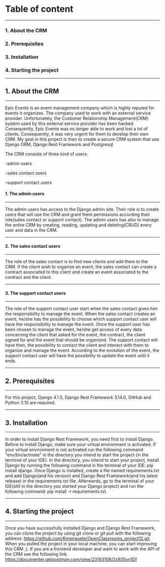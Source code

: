 # Table of content
***
### 1. About the CRM
### 2. Prerequisites
### 3. Installation
### 4. Starting the project
***
## 1. About the CRM
***
Epic Events is an event management company which is highly reputed for events it 
organizes. The company used to work with an external service provider. Unfortunately,
the Customer Relationship Management(CRM) system used by this external service provider
has been hacked. Consequently, Epic Events was no longer able to work and lost a lot
of clients. Consequently, it was very urgent for them to develop their own CRM. My goal
in this project is then to create a secure CRM system that use Django ORM, Django Rest 
Framework and Postgresql.

The CRM consists of three kind of users:

-admin users

-sales contact users

-support contact users

#### 1. The admin users
***
The admin users has access to the Django admin site. Their role is to create users
that will use the CRM and grant them permissions according their role(sales contact 
or support contact). The admin users has also to manage the entire CRM by creating,
reading, updating and deleting(CRUD) every user and data in the CRM.
***
#### 2. The sales contact users
***
The role of the sales contact is to find new clients and add them to the CRM. If the
client wish to organize an event, the sales contact can create a contract associated
to this client and create an event associated to the contract and the client.
***
#### 3. The support contact users
***
The role of the support contact user start when the sales contact gives him the 
responsibility to manage the event. When the sales contact creates an event, he/she
has the possibility to choose which support contact user will have the responsibility
to manage the event. Once the support user has been chosen to manage the event, he/she 
get access of every data concerning the client that asked for the event, the contract,
the client signed for and the event that should be organized. The support contact will 
have then, the possibility to contact the client and interact with them to organize
and manage the event. According to the evolution of the event, the support contact user
will have the possibility to update the event until it ends.
***
## 2. Prerequisites
***
For this project, Django 4.1.5, Django Rest Framework 3.14.0, GitHub and Python 3.10
are required.
***
## 3. Installation
***
In order to install Django Rest Framework, you need first to install Django. 
Before to install Django, make sure your virtual environment is activated. If your 
virtual environment is not activated run the following command "env/bin/activate" in 
the directory you intend to start the project (in the terminal of your IDE). In the 
directory, you intend to start your project, install Django by running the following 
command in the terminal of your IDE: pip install django. Once Django is installed,
create a file named requirements.txt and add Django(and his version) and Django Rest 
Framework(and his latest release) in the requirements.txt file. Afterwards, go to 
the terminal of your IDE(still in the directory you started your Django project) and 
run the following command: pip install -r requirements.txt.
***
## 4. Starting the project
***
Once you have successfully installed Django and Django Rest Framework, you can 
clone the project by using git clone or git pull with the following address:
https://github.com/Kmenguete/OpenClassrooms_project12.git. When you pulled the
project in your local machine, you can start improving this CRM ;). If you are 
a frontend developer and want to work with the API of the CRM see the following 
link: https://documenter.getpostman.com/view/23193108/2s935vn1Df
